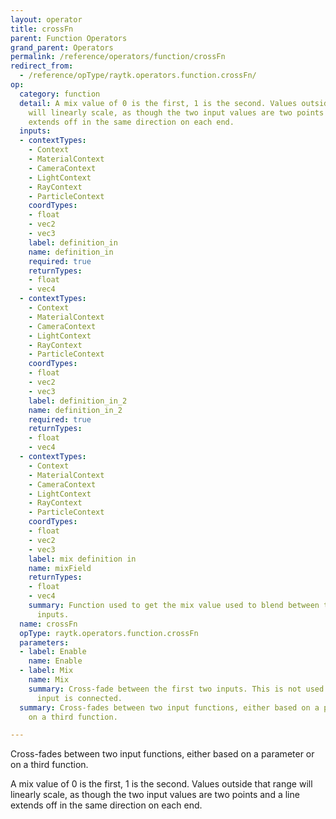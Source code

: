 ```yaml
---
layout: operator
title: crossFn
parent: Function Operators
grand_parent: Operators
permalink: /reference/operators/function/crossFn
redirect_from:
  - /reference/opType/raytk.operators.function.crossFn/
op:
  category: function
  detail: A mix value of 0 is the first, 1 is the second. Values outside that range
    will linearly scale, as though the two input values are two points and a line
    extends off in the same direction on each end.
  inputs:
  - contextTypes:
    - Context
    - MaterialContext
    - CameraContext
    - LightContext
    - RayContext
    - ParticleContext
    coordTypes:
    - float
    - vec2
    - vec3
    label: definition_in
    name: definition_in
    required: true
    returnTypes:
    - float
    - vec4
  - contextTypes:
    - Context
    - MaterialContext
    - CameraContext
    - LightContext
    - RayContext
    - ParticleContext
    coordTypes:
    - float
    - vec2
    - vec3
    label: definition_in_2
    name: definition_in_2
    required: true
    returnTypes:
    - float
    - vec4
  - contextTypes:
    - Context
    - MaterialContext
    - CameraContext
    - LightContext
    - RayContext
    - ParticleContext
    coordTypes:
    - float
    - vec2
    - vec3
    label: mix definition in
    name: mixField
    returnTypes:
    - float
    - vec4
    summary: Function used to get the mix value used to blend between the first two
      inputs.
  name: crossFn
  opType: raytk.operators.function.crossFn
  parameters:
  - label: Enable
    name: Enable
  - label: Mix
    name: Mix
    summary: Cross-fade between the first two inputs. This is not used if the third
      input is connected.
  summary: Cross-fades between two input functions, either based on a parameter or
    on a third function.

---
```



Cross-fades between two input functions, either based on a parameter or on a third function.

A mix value of 0 is the first, 1 is the second. Values outside that range will linearly scale, as though the two input values are two points and a line extends off in the same direction on each end.